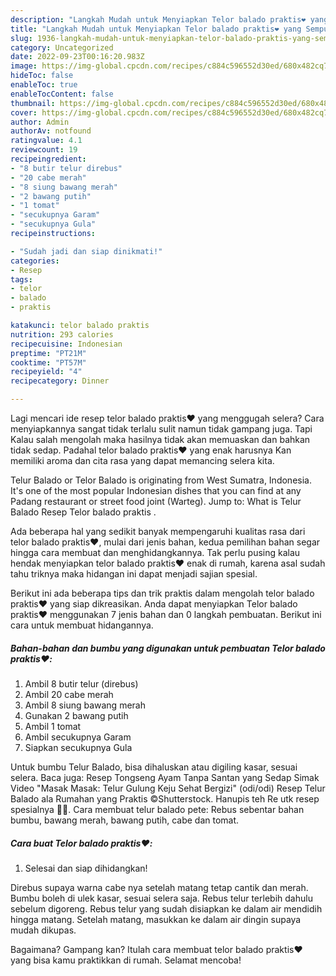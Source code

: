 ```yaml
---
description: "Langkah Mudah untuk Menyiapkan Telor balado praktis❤️ yang Sempurna"
title: "Langkah Mudah untuk Menyiapkan Telor balado praktis❤️ yang Sempurna"
slug: 1936-langkah-mudah-untuk-menyiapkan-telor-balado-praktis-yang-sempurna
category: Uncategorized
date: 2022-09-23T00:16:20.983Z
image: https://img-global.cpcdn.com/recipes/c884c596552d30ed/680x482cq70/telor-balado-praktis-foto-resep-utama.jpg
hideToc: false
enableToc: true
enableTocContent: false
thumbnail: https://img-global.cpcdn.com/recipes/c884c596552d30ed/680x482cq70/telor-balado-praktis-foto-resep-utama.jpg
cover: https://img-global.cpcdn.com/recipes/c884c596552d30ed/680x482cq70/telor-balado-praktis-foto-resep-utama.jpg
author: Admin
authorAv: notfound
ratingvalue: 4.1
reviewcount: 19
recipeingredient:
- "8 butir telur direbus"
- "20 cabe merah"
- "8 siung bawang merah"
- "2 bawang putih"
- "1 tomat"
- "secukupnya Garam"
- "secukupnya Gula"
recipeinstructions:

- "Sudah jadi dan siap dinikmati!"
categories:
- Resep
tags:
- telor
- balado
- praktis

katakunci: telor balado praktis 
nutrition: 293 calories
recipecuisine: Indonesian
preptime: "PT21M"
cooktime: "PT57M"
recipeyield: "4"
recipecategory: Dinner

---
```



Lagi mencari ide resep telor balado praktis❤️ yang menggugah selera? Cara menyiapkannya sangat tidak terlalu sulit namun tidak gampang juga. Tapi Kalau salah mengolah maka hasilnya tidak akan memuaskan dan bahkan tidak sedap. Padahal telor balado praktis❤️ yang enak harusnya Kan memiliki aroma dan cita rasa yang dapat memancing selera kita.


Telur Balado or Telor Balado is originating from West Sumatra, Indonesia. It&#39;s one of the most popular Indonesian dishes that you can find at any Padang restaurant or street food joint (Warteg). Jump to: What is Telur Balado Resep Telor balado praktis ️.

Ada beberapa hal yang sedikit banyak mempengaruhi kualitas rasa dari telor balado praktis❤️, mulai dari jenis bahan, kedua pemilihan bahan segar hingga cara membuat dan menghidangkannya. Tak perlu pusing kalau hendak menyiapkan telor balado praktis❤️ enak di rumah, karena asal sudah tahu triknya maka hidangan ini dapat menjadi sajian spesial.


Berikut ini ada beberapa tips dan trik praktis dalam mengolah telor balado praktis❤️ yang siap dikreasikan. Anda dapat menyiapkan Telor balado praktis❤️ menggunakan 7 jenis bahan dan 0 langkah pembuatan. Berikut ini cara untuk membuat hidangannya.

<!--inarticleads1-->

##### Bahan-bahan dan bumbu yang digunakan untuk pembuatan Telor balado praktis❤️:

1. Ambil 8 butir telur (direbus)
1. Ambil 20 cabe merah
1. Ambil 8 siung bawang merah
1. Gunakan 2 bawang putih
1. Ambil 1 tomat
1. Ambil secukupnya Garam
1. Siapkan secukupnya Gula


Untuk bumbu Telur Balado, bisa dihaluskan atau digiling kasar, sesuai selera. Baca juga: Resep Tongseng Ayam Tanpa Santan yang Sedap Simak Video &#34;Masak Masak: Telur Gulung Keju Sehat Bergizi&#34; (odi/odi) Resep Telur Balado ala Rumahan yang Praktis ©Shutterstock. Hanupis teh Re utk resep spesialnya 🙏🙏. Cara membuat telur balado pete: Rebus sebentar bahan bumbu, bawang merah, bawang putih, cabe dan tomat. 

<!--inarticleads2-->

##### Cara buat Telor balado praktis❤️:


1. Selesai dan siap dihidangkan!

Direbus supaya warna cabe nya setelah matang tetap cantik dan merah. Bumbu boleh di ulek kasar, sesuai selera saja. Rebus telur terlebih dahulu sebelum digoreng. Rebus telur yang sudah disiapkan ke dalam air mendidih hingga matang. Setelah matang, masukkan ke dalam air dingin supaya mudah dikupas. 

Bagaimana? Gampang kan? Itulah cara membuat telor balado praktis❤️ yang bisa kamu praktikkan di rumah. Selamat mencoba!
